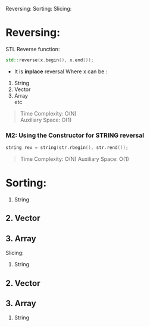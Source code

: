 Reversing:
Sorting:
Slicing:

# Reversing:
STL Reverse function:
```cpp
std::reverse(x.begin(), x.end());
```
- It is **inplace** reversal
Where x can be :
1. String
2. Vector
3. Array  
etc

> Time Complexity: O(N)  
> Auxiliary Space: O(1)  



### M2: Using the Constructor for STRING reversal 
```cpp
string rev = string(str.rbegin(), str.rend());
```
> Time Complexity: O(N)
> Auxiliary Space: O(1)

<!--////////////////////////////////////////////////////-->

# Sorting:
1. String
## 2. Vector
## 3. Array

Slicing:
1. String
## 2. Vector
## 3. Array


1. String
